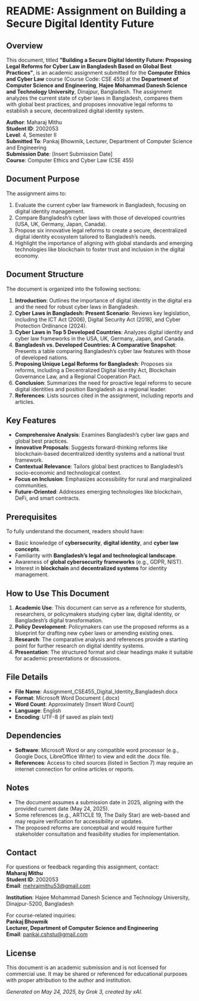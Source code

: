 # README: Assignment on Building a Secure Digital Identity Future

## Overview
This document, titled **"Building a Secure Digital Identity Future: Proposing Legal Reforms for Cyber Law in Bangladesh Based on Global Best Practices"**, is an academic assignment submitted for the **Computer Ethics and Cyber Law** course (Course Code: CSE 455) at the **Department of Computer Science and Engineering**, **Hajee Mohammad Danesh Science and Technology University**, Dinajpur, Bangladesh. The assignment analyzes the current state of cyber laws in Bangladesh, compares them with global best practices, and proposes innovative legal reforms to establish a secure, decentralized digital identity system.

**Author**: Maharaj Mithu  
**Student ID**: 2002053  
**Level**: 4, Semester II  
**Submitted To**: Pankaj Bhowmik, Lecturer, Department of Computer Science and Engineering  
**Submission Date**: [Insert Submission Date]  
**Course**: Computer Ethics and Cyber Law (CSE 455)  

## Document Purpose
The assignment aims to:
1. Evaluate the current cyber law framework in Bangladesh, focusing on digital identity management.
2. Compare Bangladesh’s cyber laws with those of developed countries (USA, UK, Germany, Japan, Canada).
3. Propose six innovative legal reforms to create a secure, decentralized digital identity ecosystem tailored to Bangladesh’s needs.
4. Highlight the importance of aligning with global standards and emerging technologies like blockchain to foster trust and inclusion in the digital economy.

## Document Structure
The document is organized into the following sections:
1. **Introduction**: Outlines the importance of digital identity in the digital era and the need for robust cyber laws in Bangladesh.
2. **Cyber Laws in Bangladesh: Present Scenario**: Reviews key legislation, including the ICT Act (2006), Digital Security Act (2018), and Cyber Protection Ordinance (2024).
3. **Cyber Laws in Top 5 Developed Countries**: Analyzes digital identity and cyber law frameworks in the USA, UK, Germany, Japan, and Canada.
4. **Bangladesh vs. Developed Countries: A Comparative Snapshot**: Presents a table comparing Bangladesh’s cyber law features with those of developed nations.
5. **Proposing Unique Legal Reforms for Bangladesh**: Proposes six reforms, including a Decentralized Digital Identity Act, Blockchain Governance Law, and a Regional Cooperation Pact.
6. **Conclusion**: Summarizes the need for proactive legal reforms to secure digital identities and position Bangladesh as a regional leader.
7. **References**: Lists sources cited in the assignment, including reports and articles.

## Key Features
- **Comprehensive Analysis**: Examines Bangladesh’s cyber law gaps and global best practices.
- **Innovative Proposals**: Suggests forward-thinking reforms like blockchain-based decentralized identity systems and a national trust framework.
- **Contextual Relevance**: Tailors global best practices to Bangladesh’s socio-economic and technological context.
- **Focus on Inclusion**: Emphasizes accessibility for rural and marginalized communities.
- **Future-Oriented**: Addresses emerging technologies like blockchain, DeFi, and smart contracts.

## Prerequisites
To fully understand the document, readers should have:
- Basic knowledge of **cybersecurity**, **digital identity**, and **cyber law concepts**.
- Familiarity with **Bangladesh’s legal and technological landscape**.
- Awareness of **global cybersecurity frameworks** (e.g., GDPR, NIST).
- Interest in **blockchain** and **decentralized systems** for identity management.

## How to Use This Document
1. **Academic Use**: This document can serve as a reference for students, researchers, or policymakers studying cyber law, digital identity, or Bangladesh’s digital transformation.
2. **Policy Development**: Policymakers can use the proposed reforms as a blueprint for drafting new cyber laws or amending existing ones.
3. **Research**: The comparative analysis and references provide a starting point for further research on digital identity systems.
4. **Presentation**: The structured format and clear headings make it suitable for academic presentations or discussions.

## File Details
- **File Name**: Assignment_CSE455_Digital_Identity_Bangladesh.docx
- **Format**: Microsoft Word Document (.docx)
- **Word Count**: Approximately [Insert Word Count]
- **Language**: English
- **Encoding**: UTF-8 (if saved as plain text)

## Dependencies
- **Software**: Microsoft Word or any compatible word processor (e.g., Google Docs, LibreOffice Writer) to view and edit the .docx file.
- **References**: Access to cited sources (listed in Section 7) may require an internet connection for online articles or reports.

## Notes
- The document assumes a submission date in 2025, aligning with the provided current date (May 24, 2025).
- Some references (e.g., ARTICLE 19, The Daily Star) are web-based and may require verification for accessibility or updates.
- The proposed reforms are conceptual and would require further stakeholder consultation and feasibility studies for implementation.

## Contact
For questions or feedback regarding this assignment, contact:  
**Maharaj Mithu**  
**Student ID**: 2002053  
**Email**: mehrajmithu53@gmail.com 

**Institution**: Hajee Mohammad Danesh Science and Technology University, Dinajpur-5200, Bangladesh  

For course-related inquiries:  
**Pankaj Bhowmik**  
**Lecturer, Department of Computer Science and Engineering**  
**Email**: pankaj.cshstu@gmail.com

## License
This document is an academic submission and is not licensed for commercial use. It may be shared or referenced for educational purposes with proper attribution to the author and institution.

*Generated on May 24, 2025, by Grok 3, created by xAI.*
